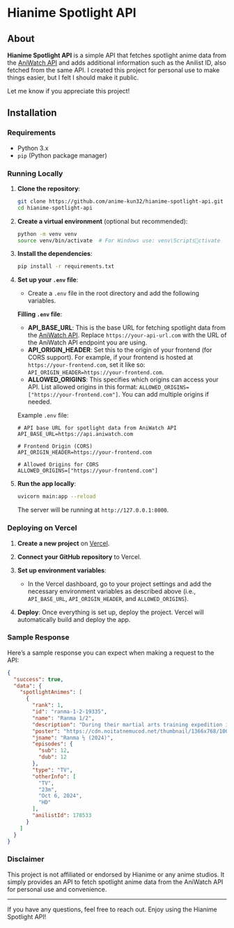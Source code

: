 
# Hianime Spotlight API

## About
**Hianime Spotlight API** is a simple API that fetches spotlight anime data from the [AniWatch API](https://github.com/ghoshRitesh12/aniwatch-api) and adds additional information such as the Anilist ID, also fetched from the same API. I created this project for personal use to make things easier, but I felt I should make it public. 

Let me know if you appreciate this project!

## Installation

### Requirements
- Python 3.x
- `pip` (Python package manager)

### Running Locally

1. **Clone the repository**:
   ```bash
   git clone https://github.com/anime-kun32/hianime-spotlight-api.git
   cd hianime-spotlight-api
   ```

2. **Create a virtual environment** (optional but recommended):
   ```bash
   python -m venv venv
   source venv/bin/activate  # For Windows use: venv\Scriptsctivate
   ```

3. **Install the dependencies**:
   ```bash
   pip install -r requirements.txt
   ```

4. **Set up your `.env` file**:
   - Create a `.env` file in the root directory and add the following variables.

   **Filling `.env` file**:
   - **API_BASE_URL**: This is the base URL for fetching spotlight data from the [AniWatch API](https://github.com/ghoshRitesh12/aniwatch-api). Replace `https://your-api-url.com` with the URL of the AniWatch API endpoint you are using.
   - **API_ORIGIN_HEADER**: Set this to the origin of your frontend (for CORS support). For example, if your frontend is hosted at `https://your-frontend.com`, set it like so: `API_ORIGIN_HEADER=https://your-frontend.com`.
   - **ALLOWED_ORIGINS**: This specifies which origins can access your API. List allowed origins in this format: `ALLOWED_ORIGINS=["https://your-frontend.com"]`. You can add multiple origins if needed.

   Example `.env` file:
   ```env
   # API base URL for spotlight data from AniWatch API
   API_BASE_URL=https://api.aniwatch.com

   # Frontend Origin (CORS)
   API_ORIGIN_HEADER=https://your-frontend.com

   # Allowed Origins for CORS
   ALLOWED_ORIGINS=["https://your-frontend.com"]
   ```

5. **Run the app locally**:
   ```bash
   uvicorn main:app --reload
   ```

   The server will be running at `http://127.0.0.1:8000`.

### Deploying on Vercel

1. **Create a new project** on [Vercel](https://vercel.com).
2. **Connect your GitHub repository** to Vercel.
3. **Set up environment variables**:
   - In the Vercel dashboard, go to your project settings and add the necessary environment variables as described above (i.e., `API_BASE_URL`, `API_ORIGIN_HEADER`, and `ALLOWED_ORIGINS`).

4. **Deploy**: Once everything is set up, deploy the project. Vercel will automatically build and deploy the app.

### Sample Response

Here’s a sample response you can expect when making a request to the API:

```json
{
  "success": true,
  "data": {
    "spotlightAnimes": [
      {
        "rank": 1,
        "id": "ranma-1-2-19335",
        "name": "Ranma 1/2",
        "description": "During their martial arts training expedition in China, Ranma Saotome and his father Genma suffered an accident, which in turn, afflicted them with a curse—whenever they are doused with cold water, Ranma transforms into a girl, while his father turns into a panda! Only hot water can reverse these changes, but any further contact with cold water opens the can of worms once more.\n\nUnfortunately, the trouble does not end there, as Ranma finds out about his betrothal to one of the daughters of Soun Tendou, his father's closest friend. During the families' first meeting, it is decided that Ranma is to be married to Akane, the youngest daughter, a decision that is met with vehement protests from both sides. The two are simply not compatible, yet they are forced to live under one roof. Ranma's status quo further adds to the chaos, leading him to a series of comedic situations and misunderstandings that, in the grand scheme of things, may just be what he needs to work with Akane.",
        "poster": "https://cdn.noitatnemucod.net/thumbnail/1366x768/100/af1c058948079aabe09de052cc7b4261.jpg",
        "jname": "Ranma ½ (2024)",
        "episodes": {
          "sub": 12,
          "dub": 12
        },
        "type": "TV",
        "otherInfo": [
          "TV",
          "23m",
          "Oct 6, 2024",
          "HD"
        ],
        "anilistId": 178533
      }
    ]
  }
}

```

### Disclaimer
This project is not affiliated or endorsed by Hianime or any anime studios. It simply provides an API to fetch spotlight anime data from the AniWatch API for personal use and convenience.

---

If you have any questions, feel free to reach out. Enjoy using the Hianime Spotlight API!
